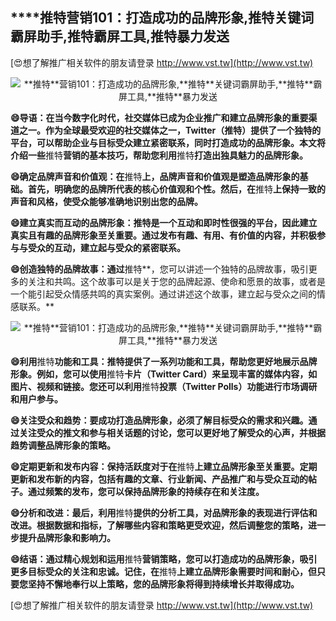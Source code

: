 ## ****推特**营销101：打造成功的品牌形象,**推特**关键词霸屏助手,**推特**霸屏工具,**推特**暴力发送**

[😍想了解推广相关软件的朋友请登录 http://www.vst.tw](http://www.vst.tw)

 <center><img src="https://vst.tw/MP4/tuiguang/png/3.png" alt="**推特**营销101：打造成功的品牌形象,**推特**关键词霸屏助手,**推特**霸屏工具,**推特**暴力发送"></center>

**😄导语：在当今数字化时代，社交媒体已成为企业推广和建立品牌形象的重要渠道之一。作为全球最受欢迎的社交媒体之一，Twitter（**推特**）提供了一个独特的平台，可以帮助企业与目标受众建立紧密联系，同时打造成功的品牌形象。本文将介绍一些**推特**营销的基本技巧，帮助您利用**推特**打造出独具魅力的品牌形象。**

**😄确定品牌声音和价值观：在**推特**上，品牌声音和价值观是塑造品牌形象的基础。首先，明确您的品牌所代表的核心价值观和个性。然后，在**推特**上保持一致的声音和风格，使受众能够准确地识别出您的品牌。**

**😄建立真实而互动的品牌形象：**推特**是一个互动和即时性很强的平台，因此建立真实且有趣的品牌形象至关重要。通过发布有趣、有用、有价值的内容，并积极参与与受众的互动，建立起与受众的紧密联系。**

**😄创造独特的品牌故事：通过**推特**，您可以讲述一个独特的品牌故事，吸引更多的关注和共鸣。这个故事可以是关于您的品牌起源、使命和愿景的故事，或者是一个能引起受众情感共鸣的真实案例。通过讲述这个故事，建立起与受众之间的情感联系。**

 <center><img src="https://vst.tw/MP4/tuiguang/png/5.png" alt="**推特**营销101：打造成功的品牌形象,**推特**关键词霸屏助手,**推特**霸屏工具,**推特**暴力发送"></center>

**😄利用**推特**功能和工具：**推特**提供了一系列功能和工具，帮助您更好地展示品牌形象。例如，您可以使用**推特**卡片（Twitter Card）来呈现丰富的媒体内容，如图片、视频和链接。您还可以利用**推特**投票（Twitter Polls）功能进行市场调研和用户参与。**

**😄关注受众和趋势：要成功打造品牌形象，必须了解目标受众的需求和兴趣。通过关注受众的推文和参与相关话题的讨论，您可以更好地了解受众的心声，并根据趋势调整品牌形象的策略。**

**😄定期更新和发布内容：保持活跃度对于在**推特**上建立品牌形象至关重要。定期更新和发布新的内容，包括有趣的文章、行业新闻、产品推广和与受众互动的帖子。通过频繁的发布，您可以保持品牌形象的持续存在和关注度。**

**😄分析和改进：最后，利用**推特**提供的分析工具，对品牌形象的表现进行评估和改进。根据数据和指标，了解哪些内容和策略更受欢迎，然后调整您的策略，进一步提升品牌形象和影响力。**

**😄结语：通过精心规划和运用**推特**营销策略，您可以打造成功的品牌形象，吸引更多目标受众的关注和忠诚。记住，在**推特**上建立品牌形象需要时间和耐心，但只要您坚持不懈地奉行以上策略，您的品牌形象将得到持续增长并取得成功。**

[😍想了解推广相关软件的朋友请登录 http://www.vst.tw](http://www.vst.tw)



